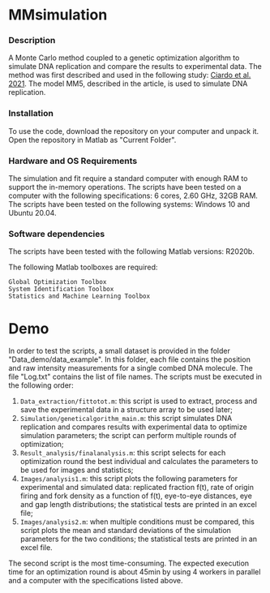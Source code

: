 # MMsimulation
### Description
A Monte Carlo method coupled to a genetic optimization algorithm to simulate DNA replication and compare the results to experimental data.
The method was first described and used in the following study: [Ciardo et al. 2021](https://www.mdpi.com/2073-4425/12/8/1224).
The model MM5, described in the article, is used to simulate DNA replication.
### Installation
To use the code, download the repository on your computer and unpack it. Open the repository in Matlab as "Current Folder".
### Hardware and OS Requirements
The simulation and fit require a standard computer with enough RAM to support the in-memory operations. 
The scripts have been tested on a computer with the following specifications: 6 cores, 2.60 GHz, 32GB RAM.
The scripts have been tested on the following systems: Windows 10 and Ubuntu 20.04.
### Software dependencies
The scripts have been tested with the following Matlab versions: R2020b.

The following Matlab toolboxes are required:
```
Global Optimization Toolbox
System Identification Toolbox
Statistics and Machine Learning Toolbox
```

 
# Demo
In order to test the scripts, a small dataset is provided in the folder "Data_demo/data_example". In this folder, each file contains the position and raw intensity measurements for a single combed DNA molecule. The file "Log.txt" contains the list of file names. 
The scripts must be executed in the following order:
1. `Data_extraction/fittotot.m`: this script is used to extract, process and save the experimental data in a structure array to be used later;
2. `Simulation/geneticalgorithm_main.m`: this script simulates DNA replication and compares results with experimental data to optimize simulation parameters; the script can perform multiple rounds of optimization;
3. `Result_analysis/finalanalysis.m`: this script selects for each optimization round the best individual and calculates the parameters to be used for images and statistics;
4. `Images/analysis1.m`: this script plots the following parameters for experimental and simulated data: replicated fraction f(t), rate of origin firing and fork density as a function of f(t), eye-to-eye distances, eye and gap length distributions; the statistical tests are printed in an excel file;
5. `Images/analysis2.m`: when multiple conditions must be compared, this script plots the mean and standard deviations of the simulation parameters for the two conditions; the statistical tests are printed in an excel file.

The second script is the most time-consuming. The expected execution time for an optimization round is about 45min by using 4 workers in parallel and a computer with the specifications listed above.
